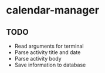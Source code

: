 # calendar-manager

## TODO
- Read arguments for terminal
- Parse activity title and date
- Parse activity body 
- Save information to database

